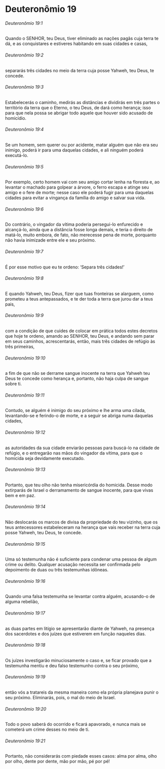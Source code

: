 # Deuteronômio 19

###### Deuteronômio 19:1

Quando o SENHOR, teu Deus, tiver eliminado as nações pagãs cuja terra te dá, e as conquistares e estiveres habitando em suas cidades e casas,

###### Deuteronômio 19:2

separarás três cidades no meio da terra cuja posse Yahweh, teu Deus, te concede.

###### Deuteronômio 19:3

Estabelecerás o caminho, medirás as distâncias e dividirás em três partes o território da terra que o Eterno, o teu Deus, de dará como herança; isso para que nela possa se abrigar todo aquele que houver sido acusado de homicídio.

###### Deuteronômio 19:4

Se um homem, sem querer ou por acidente, matar alguém que não era seu inimigo, poderá ir para uma daquelas cidades, e ali ninguém poderá executá-lo.

###### Deuteronômio 19:5

Por exemplo, certo homem vai com seu amigo cortar lenha na floresta e, ao levantar o machado para golpear a árvore, o ferro escapa e atinge seu amigo e o fere de morte; nesse caso ele poderá fugir para uma daquelas cidades para evitar a vingança da família do amigo e salvar sua vida.

###### Deuteronômio 19:6

Do contrário, o vingador da vítima poderia persegui-lo enfurecido e alcançá-lo, ainda que a distância fosse longa demais, e teria o direito de matá-lo, muito embora, de fato, não merecesse pena de morte, porquanto não havia inimizade entre ele e seu próximo.

###### Deuteronômio 19:7

É por esse motivo que eu te ordeno: ‘Separa três cidades!’

###### Deuteronômio 19:8

E quando Yahweh, teu Deus, fizer que tuas fronteiras se alarguem, como prometeu a teus antepassados, e te der toda a terra que jurou dar a teus pais,

###### Deuteronômio 19:9

com a condição de que cuides de colocar em prática todos estes decretos que hoje te ordeno, amando ao SENHOR, teu Deus, e andando sem parar em seus caminhos, acrescentarás, então, mais três cidades de refúgio às três primeiras,

###### Deuteronômio 19:10

a fim de que não se derrame sangue inocente na terra que Yahweh teu Deus te concede como herança e, portanto, não haja culpa de sangue sobre ti.

###### Deuteronômio 19:11

Contudo, se alguém é inimigo do seu próximo e lhe arma uma cilada, levantando-se e ferindo-o de morte, e a seguir se abriga numa daquelas cidades,

###### Deuteronômio 19:12

as autoridades da sua cidade enviarão pessoas para buscá-lo na cidade de refúgio, e o entregarão nas mãos do vingador da vítima, para que o homicida seja devidamente executado.

###### Deuteronômio 19:13

Portanto, que teu olho não tenha misericórdia do homicida. Desse modo extirparás de Israel o derramamento de sangue inocente, para que vivas bem e em paz.

###### Deuteronômio 19:14

Não deslocarás os marcos de divisa da propriedade do teu vizinho, que os teus antecessores estabeleceram na herança que vais receber na terra cuja posse Yahweh, teu Deus, te concede.

###### Deuteronômio 19:15

Uma só testemunha não é suficiente para condenar uma pessoa de algum crime ou delito. Qualquer acusação necessita ser confirmada pelo depoimento de duas ou três testemunhas idôneas.

###### Deuteronômio 19:16

Quando uma falsa testemunha se levantar contra alguém, acusando-o de alguma rebelião,

###### Deuteronômio 19:17

as duas partes em litígio se apresentarão diante de Yahweh, na presença dos sacerdotes e dos juízes que estiverem em função naqueles dias.

###### Deuteronômio 19:18

Os juízes investigarão minuciosamente o caso e, se ficar provado que a testemunha mentiu e deu falso testemunho contra o seu próximo,

###### Deuteronômio 19:19

então vós a tratareis da mesma maneira como ela própria planejava punir o seu próximo. Eliminarás, pois, o mal do meio de Israel.

###### Deuteronômio 19:20

Todo o povo saberá do ocorrido e ficará apavorado, e nunca mais se cometerá um crime desses no meio de ti.

###### Deuteronômio 19:21

Portanto, não considerarás com piedade esses casos: alma por alma, olho por olho, dente por dente, mão por mão, pé por pé!

